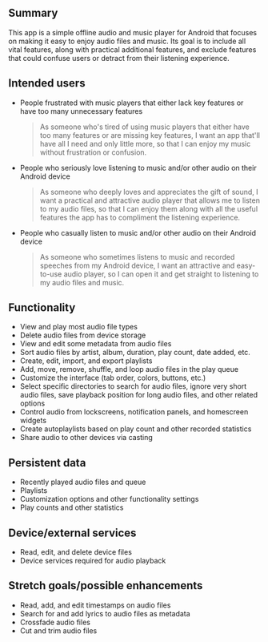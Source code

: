 ## Summary

This app is a simple offline audio and music player for Android that focuses on making it easy to enjoy audio files and music. Its goal is to include all vital features, along with practical additional features, and exclude features that could confuse users or detract from their listening experience.

## Intended users

* People frustrated with music players that either lack key features or have too many unnecessary features

   > As someone who's tired of using music players that either have too many features or are missing key features, I want an app that'll have all I need and only little more, so that I can enjoy my music without frustration or confusion.

* People who seriously love listening to music and/or other audio on their Android device

    > As someone who deeply loves and appreciates the gift of sound, I want a practical and attractive audio player that allows me to listen to my audio files, so that I can enjoy them along with all the useful features the app has to compliment the listening experience.

* People who casually listen to music and/or other audio on their Android device

    > As someone who sometimes listens to music and recorded speeches from my Android device, I want an attractive and easy-to-use audio player, so I can open it and get straight to listening to my audio files and music.

## Functionality

* View and play most audio file types
* Delete audio files from device storage
* View and edit some metadata from audio files
* Sort audio files by artist, album, duration, play count, date added, etc.
* Create, edit, import, and export playlists
* Add, move, remove, shuffle, and loop audio files in the play queue
* Customize the interface (tab order, colors, buttons, etc.)
* Select specific directories to search for audio files, ignore very short audio files, save playback position for long audio files, and other related options
* Control audio from lockscreens, notification panels, and homescreen widgets
* Create autoplaylists based on play count and other recorded statistics
* Share audio to other devices via casting

## Persistent data

* Recently played audio files and queue
* Playlists
* Customization options and other functionality settings
* Play counts and other statistics
    
## Device/external services

* Read, edit, and delete device files
* Device services required for audio playback

## Stretch goals/possible enhancements 

* Read, add, and edit timestamps on audio files
* Search for and add lyrics to audio files as metadata
* Crossfade audio files
* Cut and trim audio files